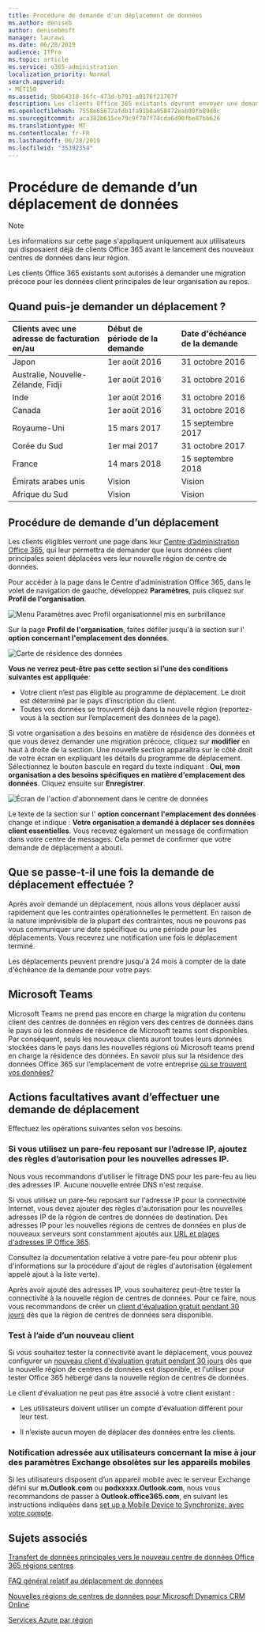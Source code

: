 ```yaml
---
title: Procédure de demande d'un déplacement de données
ms.author: deniseb
author: denisebmsft
manager: laurawi
ms.date: 06/28/2019
audience: ITPro
ms.topic: article
ms.service: o365-administration
localization_priority: Normal
search.appverid:
- MET150
ms.assetid: 5bb64310-36fc-473d-b791-a0176f21707f
description: Les clients Office 365 existants devront envoyer une demande avant la date d'échéance de leur pays afin que les données client de leurs services Office 365 soient déplacées vers leur nouvelle région.
ms.openlocfilehash: 7558e65672afdb1fa91b8a958472eab00fb89d0c
ms.sourcegitcommit: aca382b615ce79c9f707f74cda6d90fbe87bb626
ms.translationtype: MT
ms.contentlocale: fr-FR
ms.lasthandoff: 06/28/2019
ms.locfileid: "35392354"
---
```

# <a name="how-to-request-your-data-move"></a>Procédure de demande d’un déplacement de données

> [!NOTE]
> Les informations sur cette page s'appliquent uniquement aux utilisateurs qui disposaient déjà de clients Office 365 avant le lancement des nouveaux centres de données dans leur région. 
  
Les clients Office 365 existants sont autorisés à demander une migration précoce pour les données client principales de leur organisation au repos.  
  
## <a name="when-can-i-request-a-move"></a>Quand puis-je demander un déplacement ?

|**Clients avec une adresse de facturation en/au**|**Début de période de la demande**|**Date d'échéance de la demande**|
|:-----|:-----|:-----|
|Japon  <br/> |1er août 2016  <br/> |31 octobre 2016  <br/> |
|Australie, Nouvelle-Zélande, Fidji  <br/> |1er août 2016  <br/> |31 octobre 2016  <br/> |
|Inde  <br/> |1er août 2016  <br/> |31 octobre 2016  <br/> |
|Canada  <br/> |1er août 2016  <br/> |31 octobre 2016  <br/> |
|Royaume-Uni  <br/> |15 mars 2017  <br/> |15 septembre 2017  <br/> |
|Corée du Sud  <br/> |1er mai 2017  <br/> |31 octobre 2017  <br/> |
|France  <br/> |14 mars 2018  <br/> |15 septembre 2018  <br/> |
|Émirats arabes unis  <br/> |Vision  <br/> |Vision  <br/> |
|Afrique du Sud  <br/> |Vision  <br/> |Vision  <br/> |
   
## <a name="how-to-request-a-move"></a>Procédure de demande d’un déplacement

Les clients éligibles verront une page dans leur [Centre d’administration Office 365](https://aka.ms/365admin), qui leur permettra de demander que leurs données client principales soient déplacées vers leur nouvelle région de centre de données.  
  
Pour accéder à la page dans le Centre d'administration Office 365, dans le volet de navigation de gauche, développez **Paramètres**, puis cliquez sur **Profil de l'organisation**.
  
![Menu Paramètres avec Profil organisationnel mis en surbrillance](media/22799fac-32b4-4f79-ae60-3f6ffb7cfbd7.png)
  
Sur la page **Profil de l'organisation**, faites défiler jusqu'à la section sur l' **option concernant l'emplacement des données**. 
  
![Carte de résidence des données](media/fdb02cd0-825d-4d9e-bb35-6f806282884f.png)
  
**Vous ne verrez peut-être pas cette section si l’une des conditions suivantes est appliquée**:
- Votre client n’est pas éligible au programme de déplacement.  Le droit est déterminé par le pays d’inscription du client.
- Toutes vos données se trouvent déjà dans la nouvelle région (reportez-vous à la section sur l’emplacement des données de la page). 
  
Si votre organisation a des besoins en matière de résidence des données et que vous devez demander une migration précoce, cliquez sur **modifier** en haut à droite de la section. Une nouvelle section apparaîtra sur le côté droit de votre écran en expliquant les détails du programme de déplacement. Sélectionnez le bouton bascule en regard du texte indiquant : **Oui, mon organisation a des besoins spécifiques en matière d'emplacement des données**. Cliquez ensuite sur **Enregistrer**.
  
![Écran de l'action d'abonnement dans le centre de données](media/f97ab8d2-b0e1-49bf-9d6b-bf75f3081233.png)
  
Le texte de la section sur l' **option concernant l'emplacement des données** change et indique : **Votre organisation a demandé à déplacer ses données client essentielles**. Vous recevez également un message de confirmation dans votre centre de messages. Cela permet de confirmer que votre demande de déplacement a abouti. 


  
## <a name="what-happens-after-requesting-a-move"></a>Que se passe-t-il une fois la demande de déplacement effectuée ?

Après avoir demandé un déplacement, nous allons vous déplacer aussi rapidement que les contraintes opérationnelles le permettent. En raison de la nature imprévisible de la plupart des contraintes, nous ne pouvons pas vous communiquer une date spécifique ou une période pour les déplacements. Vous recevrez une notification une fois le déplacement terminé.
  
Les déplacements peuvent prendre jusqu'à 24 mois à compter de la date d'échéance de la demande pour votre pays.
  
## <a name="microsoft-teams"></a>Microsoft Teams

Microsoft Teams ne prend pas encore en charge la migration du contenu client des centres de données en région vers des centres de données dans le pays où les données de résidence de Microsoft teams sont disponibles.  Par conséquent, seuls les nouveaux clients auront toutes leurs données stockées dans le pays dans les nouvelles régions où Microsoft teams prend en charge la résidence des données.  En savoir plus sur la résidence des données Office 365 sur l’emplacement de votre entreprise [où se trouvent vos données?](https://products.office.com/where-is-your-data-located)   

## <a name="optional-actions-before-you-request-a-move"></a>Actions facultatives avant d’effectuer une demande de déplacement

Effectuez les opérations suivantes selon vos besoins.
  
### <a name="if-you-use-an-ip-based-firewall-add-allow-rules-for-the-new-ip-addresses"></a>Si vous utilisez un pare-feu reposant sur l’adresse IP, ajoutez des règles d’autorisation pour les nouvelles adresses IP.

Nous vous recommandons d'utiliser le filtrage DNS pour les pare-feu au lieu des adresses IP. Aucune nouvelle entrée DNS n'est requise.
  
Si vous utilisez un pare-feu reposant sur l'adresse IP pour la connectivité Internet, vous devez ajouter des règles d'autorisation pour les nouvelles adresses IP de la région de centres de données de destination. Des adresses IP pour les nouvelles régions de centres de données en plus de nouveaux serveurs sont constamment ajoutés aux [URL et plages d'adresses IP Office 365](https://go.microsoft.com/fwlink/p/?LinkId=229631).
  
Consultez la documentation relative à votre pare-feu pour obtenir plus d'informations sur la procédure d'ajout de règles d'autorisation (également appelé ajout à la liste verte).
  
Après avoir ajouté des adresses IP, vous souhaiterez peut-être tester la connectivité à la nouvelle région de centres de données. Pour ce faire, nous vous recommandons de créer un [client d'évaluation gratuit pendant 30 jours](https://go.microsoft.com/fwlink/?LinkId=522463) dès que la région de centres de données sera disponible. 
  
### <a name="test-using-a-new-tenant"></a>Test à l’aide d’un nouveau client

Si vous souhaitez tester la connectivité avant le déplacement, vous pouvez configurer un [nouveau client d'évaluation gratuit pendant 30 jours](https://go.microsoft.com/fwlink/?LinkId=522463) dès que la nouvelle région de centres de données est disponible, et l'utiliser pour tester Office 365 hébergé dans la nouvelle région de centres de données. 
  
Le client d'évaluation ne peut pas être associé à votre client existant :
  
- Les utilisateurs doivent utiliser un compte d'évaluation différent pour leur test.
    
- Il n’existe aucun moyen de déplacer des données entre les clients.
    
### <a name="notify-users-to-update-out-of-date-exchange-settings-on-mobile-devices"></a>Notification adressée aux utilisateurs concernant la mise à jour des paramètres Exchange obsolètes sur les appareils mobiles

Si les utilisateurs disposent d’un appareil mobile avec le serveur Exchange défini sur **m.Outlook.com** ou **podxxxxx.Outlook.com**, nous vous recommandons de passer à **Outlook.office365.com**, en suivant les instructions indiquées dans [set up a Mobile Device to Synchronize. avec votre compte](https://support.office.com/article/c9139caf-01ab-41a0-827c-3c06ee569ed3).

## <a name="related-topics"></a>Sujets associés

[Transfert de données principales vers le nouveau centre de données Office 365 régions centres](moving-data-to-new-datacenter-geos.md)

[FAQ général relatif au déplacement de données](data-move-faq.md)

[Nouvelles régions de centres de données pour Microsoft Dynamics CRM Online](https://go.microsoft.com/fwlink/p/?Linkid=615924)
  
[Services Azure par région](https://azure.microsoft.com/en-us/regions/)
  

